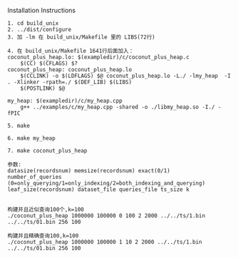 Installation Instructions

    1. cd build_unix
    2. ../dist/configure
    3. 加 -lm 在 build_unix/Makefile 里的 LIBS(72行)

    4. 在 build_unix/Makefile 1641行后面加入：
	coconut_plus_heap.lo: $(exampledir)/c/coconut_plus_heap.c
		$(CC) $(CFLAGS) $?
	coconut_plus_heap: coconut_plus_heap.lo
		$(CCLINK) -o $(LDFLAGS) $@ coconut_plus_heap.lo -L./ -lmy_heap  -I . -Xlinker -rpath=./ $(DEF_LIB) $(LIBS)
		$(POSTLINK) $@

    my_heap: $(exampledir)/c/my_heap.cpp
    	g++ ../examples/c/my_heap.cpp -shared -o ./libmy_heap.so -I./ -fPIC

    5. make

    6. make my_heap

    7. make coconut_plus_heap

    参数:
    datasize(recordsnum) memsize(recordsnum) exact(0/1) 
    number_of_queries (0=only_querying/1=only_indexing/2=both_indexing_and_querying) 
    leaf_size(recordsnum) dataset_file queries_file ts_size k


    构建并且近似查询100个,k=100
    ./coconut_plus_heap 1000000 100000 0 100 2 2000 ../../ts/1.bin ../../ts/01.bin 256 100

    构建并且精确查询100,k=100
    ./coconut_plus_heap 1000000 100000 1 10 2 2000 ../../ts/1.bin ../../ts/01.bin 256 100
